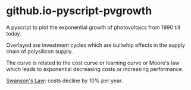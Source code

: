 # github.io-pyscript-pvgrowth

A pyscript to plot the exponential growth of photovoltaics from 1990 till today.

Overlayed are investment cycles which are bullwhip effects in the supply chain of polysilicon supply.

The curve is related to the cost curve or learning curve or Moore's law which leads to exponential decreasing costs or increasing performance.

[Swanson's Law](https://en.wikipedia.org/wiki/Swanson%27s_law): costs decline by 10% per year.

